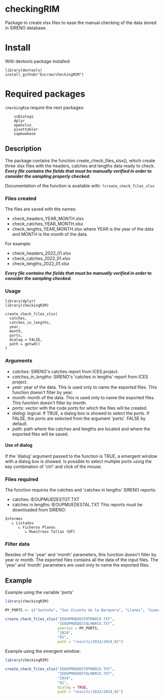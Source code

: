 # checkingRIM
Package to create xlsx files to ease the manual checking of the data stored
in SIRENO database.

# Install
With devtools package installed:
```
library(devtools)
install_github("Eucrow/checkingRIM")
```

# Required packages
`checkingRim` require the next packages:
```
    svDialogs
    dplyr
    openxlsx
    pivottabler
    sapmuebase
```

## Description
The package contains the function create_check_files_xlsx(), which create three
xlsx files with the headers, catches and lengths data ready to check. _**Every
file contains the fields that must be manually verified in order to consider
the sampling properly checked.**_

Documentation of the function is available with: `?create_check_files_xlsx`

### Files created
The files are saved with the names:
- check_headers_YEAR_MONTH.xlsx
- check_catches_YEAR_MONTH.xlsx
- check_lengths_YEAR_MONTH.xlsx
where YEAR is the year of the data and MONTH is the month of the data.

For example:
- check_headers_2022_01.xlsx
- check_catches_2022_01.xlsx
- check_lengths_2022_01.xlsx

**_Every file contains the fields that must be manually verified in order to consider
the sampling checked._**

### Usage
```
library(dplyr)
library(checkingRIM)

create_check_files_xlsx(
  catches,
  catches_in_lengths,
  year,
  month,
  ports,
  dialog = FALSE,
  path = getwd()
)
```

### Arguments
- *catches*: SIRENO's catches report from ICES project.
- *catches_in_lengths*: SIRENO's 'catches in lengths' report from ICES project.
- *year*: year of the data. This is used only to name the exported files.
This function doesn't filter by year.
- *month*: month of the data. This is used only to name the exported files.
This function doesn't filter by month.
- *ports*: vector with the code ports for which the files will be created.
- *dialog*: logical. If TRUE, a dialog box is showed to select the ports.
If FALSE, the ports are selected from the argument 'ports'. FALSE by default.
- *path*: path where the catches and lengths are located and where the
exported files will be saved.

#### Use of dialog
If the 'dialog' argument passed to the function is TRUE, a emergent window with
a dialog box is showed. Is possible to select multiple ports using the key
combination of 'ctrl' and click of the mouse.

### Files required
The function requires the catches and 'catches in lengths' SIRENO reports:
- catches: IEOUPMUEDESTOT.TXT
- catches in lengths: IEOUPMUEDESTAL.TXT
This reports must be downloaded from SIRENO:
```
Informes
   ↳ Listados
      ↳ Ficheros Planos
         ↳ Muestreos Tallas (UP)
```

### Filter data
Besides of the 'year' and 'month' parameters, this function doesn't filter by
year or month. The exported files contains all the data of the input files.
The 'year' and 'month' parameters are used only to name the exported files.

## Example
Example using the variable 'ports'

```r
library(checkingRIM)

MY_PORTS <- c("Santoña", "San Vicente de la Barquera", "Llanes", "Suances", "Santander")

create_check_files_xlsx("IEOUPMUEDESTOTMARCO.TXT",
                        "IEOUPMUEDESTALMARCO.TXT",
                        puertos = MY_PORTS,
                        "2024",
                        "01",
                        path = "results/2024/2024_01")

```
Example using the emergent window:

```r
library(checkingRIM)

create_check_files_xlsx("IEOUPMUEDESTOTMARCO.TXT",
                        "IEOUPMUEDESTALMARCO.TXT",
                        "2024",
                        "01",
                        dialog = TRUE,
                        path = "results/2024/2024_01")

```



